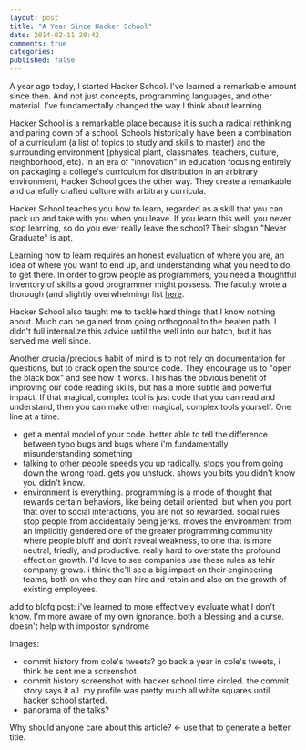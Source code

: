 ```yaml
---
layout: post
title: "A Year Since Hacker School"
date: 2014-02-11 20:42
comments: true
categories: 
published: false
---
```


A year ago today, I started Hacker School. I've learned a remarkable amount since then. And not just concepts, programming languages, and other material. I've fundamentally changed the way I think about learning. 

Hacker School is a remarkable place because it is such a radical rethinking and paring down of a school. Schools historically have been a combination of a curriculum (a list of topics to study and skills to master) and the surrounding environment (physical plant, classmates, teachers, culture, neighborhood, etc). In an era of "innovation" in education focusing entirely on packaging a college's curriculum for distribution in an arbitrary environment, Hacker School goes the other way. They create a remarkable and carefully crafted culture with arbitrary curricula. 

Hacker School teaches you how to learn, regarded as a skill that you can pack up and take with you when you leave. If you learn this well, you never stop learning, so do you ever really leave the school? Their slogan "Never Graduate" is apt. 

Learning how to learn requires an honest evaluation of where you are, an idea of where you want to end up, and understanding what you need to do to get there. In order to grow people as programmers, you need a thoughtful inventory of skills a good programmer might possess. The faculty wrote a thorough (and slightly overwhelming) list [here](). 

Hacker School also taught me to tackle hard things that I know nothing about. Much can be gained from going orthogonal to the beaten path. I didn't full internalize this advice until the well into our batch, but it has served me well since. 

Another crucial/precious habit of mind is to not rely on documentation for questions, but to crack open the source code. They encourage us to "open the black box" and see how it works. This has the obvious benefit of improving our code reading skills, but has a more subtle and powerful impact. If that magical, complex tool is just code that you can read and understand, then you can make other magical, complex tools yourself. One line at a time. 

- get a mental model of your code. better able to tell the difference between typo bugs and bugs where i'm fundamentally misunderstanding something
- talking to other people speeds you up radically. stops you from going down the wrong road. gets you unstuck. shows you bits you didn't know you didn't know. 
- environment is everything. programming is a mode of thought that rewards certain behaviors, like being detail oriented. but when you port that over to social interactions, you are not so rewarded. social rules stop people from accidentally being jerks. moves the environment from an implicitly gendered one of the greater programming community where people bluff and don't reveal weakness, to one that is more neutral, friedly, and productive. really hard to overstate the profound effect on growth. I'd love to see companies use these rules as tehir company grows. i think the'll see a big impact on their engineering teams, both on who they can hire and retain and also on the growth of existing employees. 


add to blofg post: i've learned to more effectively evaluate what I don't know. I'm more aware of my own ignorance. both a blessing and a curse. doesn't help with impostor syndrome


Images: 
- commit history from cole's tweets? go back a year in cole's tweets, i think he sent me a screenshot
- commit history screenshot with hacker school time circled. the commit story says it all. my profile was pretty much all white squares until hacker school started. 
- panorama of the talks?


Why should anyone care about this article? <- use that to generate a better title.
